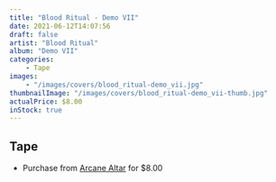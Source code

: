 ```yaml
---
title: "Blood Ritual - Demo VII"
date: 2021-06-12T14:07:56
draft: false
artist: "Blood Ritual"
album: "Demo VII"
categories:
    - Tape
images:
    - "/images/covers/blood_ritual-demo_vii.jpg"
thumbnailImage: "/images/covers/blood_ritual-demo_vii-thumb.jpg"
actualPrice: $8.00
inStock: true
---
```


## Tape
* Purchase from [Arcane Altar](https://arcanealtar.bigcartel.com/product/blood-ritual-demo-vii-tape) for $8.00
